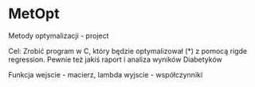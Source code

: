 # MetOpt
Metody optymalizacji - project

Cel: Zrobić program w C, który będzie optymalizował (*) z pomocą rigde regression. Pewnie też jakiś raport i analiza wyników Diabetyków

Funkcja
wejscie - macierz, lambda
wyjscie - współczynniki


